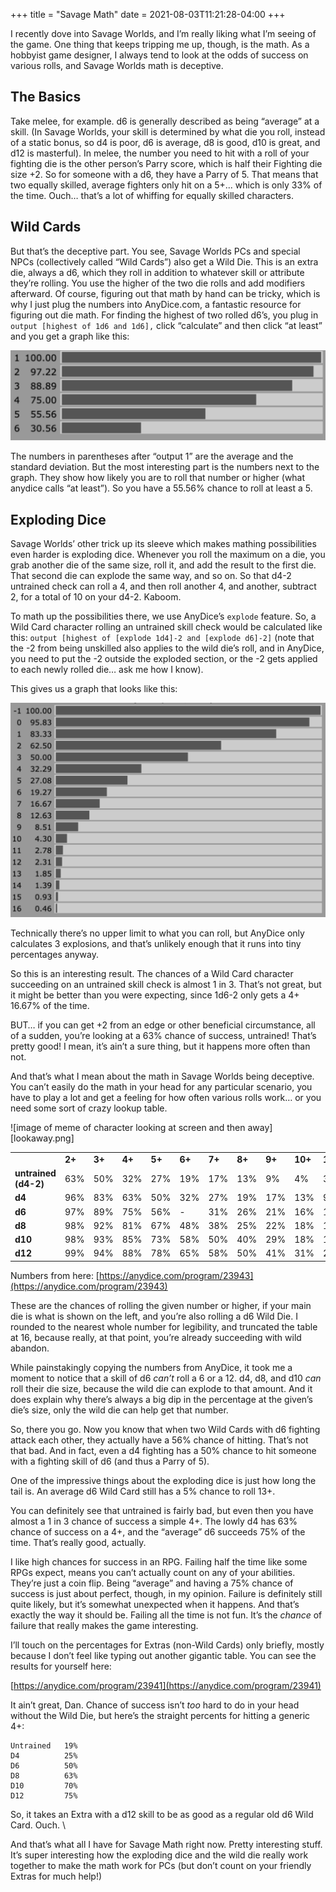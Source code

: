 +++
title = "Savage Math"
date = 2021-08-03T11:21:28-04:00
+++


I recently dove into Savage Worlds, and I’m really liking what I’m seeing of the game. One thing that keeps tripping me up, though, is the math.  As a hobbyist game designer, I always tend to look at the odds of success on various rolls, and Savage Worlds math is deceptive.


## The Basics

Take melee, for example. d6 is generally described as being “average” at a skill. (In Savage Worlds, your skill is determined by what die you roll, instead of a static bonus, so d4 is poor, d6 is average, d8 is good, d10 is great, and d12 is masterful). In melee, the number you need to hit with a roll of your fighting die is the other person’s Parry score, which is half their Fighting die size +2. So for someone with a d6, they have a Parry of 5.  That means that two equally skilled, average fighters only hit on a 5+... which is only 33% of the time. Ouch… that’s a lot of whiffing for equally skilled characters.


## Wild Cards

But that’s the deceptive part. You see, Savage Worlds PCs and special NPCs (collectively called “Wild Cards”) also get a Wild Die. This is an extra die, always a d6, which they roll in addition to whatever skill or attribute they’re rolling. You use the higher of the two die rolls and add modifiers afterward. Of course, figuring out that math by hand can be tricky, which is why I just plug the numbers into AnyDice.com, a fantastic resource for figuring out die math. For finding the highest of two rolled d6’s, you plug in `output [highest of 1d6 and 1d6],` click “calculate” and then click “at least” and you get a graph like this:



![screenshot of graph from anydice](static/anydiced6wild.png)


The numbers in parentheses after “output 1” are the average and the standard deviation. But the most interesting part is the numbers next to the graph. They show how likely you are to roll that number or higher (what anydice calls “at least”).  So you have a 55.56% chance to roll at least a 5.


## Exploding Dice

Savage Worlds’ other trick up its sleeve which makes mathing possibilities even harder is exploding dice. Whenever you roll the maximum on a die, you grab another die of the same size, roll it, and add the result to the first die. That second die can explode the same way, and so on. So that d4-2 untrained check can roll a 4, and then roll another 4, and another, subtract 2, for a total of 10 on your d4-2. Kaboom.

To math up the possibilities there, we use AnyDice’s `explode` feature. So, a Wild Card character rolling an untrained skill check would be calculated like this: `output [highest of [explode 1d4]-2 and [explode d6]-2]` (note that the -2 from being unskilled also applies to the wild die’s roll, and in AnyDice, you need to put the -2 outside the exploded section, or the -2 gets applied to each newly rolled die… ask me how I know). 

This gives us a graph that looks like this:


![screenshot of graph from anydice](static/untrainedwild.png)


Technically there’s no upper limit to what you can roll, but AnyDice only calculates 3 explosions, and that’s unlikely enough that it runs into tiny percentages anyway.

So this is an interesting result. The chances of a Wild Card character succeeding on an untrained skill check is almost 1 in 3. That’s not great, but it might be better than you were expecting, since 1d6-2 only gets a 4+ 16.67% of the time.

BUT… if you can get +2 from an edge or other beneficial circumstance, all of a sudden, you’re looking at a 63% chance of success, untrained! That’s pretty good! I mean, it’s ain’t a sure thing, but it happens more often than not.

And that’s what I mean about the math in Savage Worlds being deceptive. You can’t easily do the math in your head for any particular scenario, you have to play a lot and get a feeling for how often various rolls work… or you need some sort of crazy lookup table.  

![image of meme of character looking at screen and then away][lookaway.png]

<table>
  <tr>
   <td>
   </td>
   <td><strong>2+</strong>
   </td>
   <td><strong>3+</strong>
   </td>
   <td><strong>4+</strong>
   </td>
   <td><strong>5+</strong>
   </td>
   <td><strong>6+</strong>
   </td>
   <td><strong>7+</strong>
   </td>
   <td><strong>8+</strong>
   </td>
   <td><strong>9+</strong>
   </td>
   <td><strong>10+</strong>
   </td>
   <td><strong>11+</strong>
   </td>
   <td><strong>12+</strong>
   </td>
   <td><strong>13+</strong>
   </td>
   <td><strong>14+</strong>
   </td>
   <td><strong>15+</strong>
   </td>
   <td><strong>16+</strong>
   </td>
  </tr>
  <tr>
   <td><strong>untrained (d4-2)</strong>
   </td>
   <td>63%
   </td>
   <td>50%
   </td>
   <td>32%
   </td>
   <td>27%
   </td>
   <td>19%
   </td>
   <td>17%
   </td>
   <td>13%
   </td>
   <td>9%
   </td>
   <td>4%
   </td>
   <td>3%
   </td>
   <td>2%
   </td>
   <td>2%
   </td>
   <td>1%
   </td>
   <td>1%
   </td>
   <td>0%
   </td>
  </tr>
  <tr>
   <td><strong>d4</strong>
   </td>
   <td>96%
   </td>
   <td>83%
   </td>
   <td>63%
   </td>
   <td>50%
   </td>
   <td>32%
   </td>
   <td>27%
   </td>
   <td>19%
   </td>
   <td>17%
   </td>
   <td>13%
   </td>
   <td>9%
   </td>
   <td>4%
   </td>
   <td>3%
   </td>
   <td>2%
   </td>
   <td>2%
   </td>
   <td>1%
   </td>
  </tr>
  <tr>
   <td><strong>d6</strong>
   </td>
   <td>97%
   </td>
   <td>89%
   </td>
   <td>75%
   </td>
   <td>56%
   </td>
   <td>-
   </td>
   <td>31%
   </td>
   <td>26%
   </td>
   <td>21%
   </td>
   <td>16%
   </td>
   <td>11%
   </td>
   <td>-
   </td>
   <td>5%
   </td>
   <td>5%
   </td>
   <td>4%
   </td>
   <td>3%
   </td>
  </tr>
  <tr>
   <td><strong>d8</strong>
   </td>
   <td>98%
   </td>
   <td>92%
   </td>
   <td>81%
   </td>
   <td>67%
   </td>
   <td>48%
   </td>
   <td>38%
   </td>
   <td>25%
   </td>
   <td>22%
   </td>
   <td>18%
   </td>
   <td>14%
   </td>
   <td>10%
   </td>
   <td>9%
   </td>
   <td>7%
   </td>
   <td>5%
   </td>
   <td>3%
   </td>
  </tr>
  <tr>
   <td><strong>d10</strong>
   </td>
   <td>98%
   </td>
   <td>93%
   </td>
   <td>85%
   </td>
   <td>73%
   </td>
   <td>58%
   </td>
   <td>50%
   </td>
   <td>40%
   </td>
   <td>29%
   </td>
   <td>18%
   </td>
   <td>15%
   </td>
   <td>12%
   </td>
   <td>11%
   </td>
   <td>9%
   </td>
   <td>8%
   </td>
   <td>6%
   </td>
  </tr>
  <tr>
   <td><strong>d12</strong>
   </td>
   <td>99%
   </td>
   <td>94%
   </td>
   <td>88%
   </td>
   <td>78%
   </td>
   <td>65%
   </td>
   <td>58%
   </td>
   <td>50%
   </td>
   <td>41%
   </td>
   <td>31%
   </td>
   <td>21%
   </td>
   <td>-
   </td>
   <td>11%
   </td>
   <td>10%
   </td>
   <td>9%
   </td>
   <td>8%
   </td>
  </tr>
</table>


Numbers from here: [https://anydice.com/program/23943](https://anydice.com/program/23943) 

These are the chances of rolling the given number or higher, if your main die is what is shown on the left, and you’re also rolling a d6 Wild Die. I rounded to the nearest whole number for legibility, and truncated the table at 16, because really, at that point, you’re already succeeding with wild abandon.

While painstakingly copying the numbers from AnyDice, it took me a moment to notice that a skill of d6 _can’t_ roll a 6 or a 12. d4, d8, and d10 _can_ roll their die size, because the wild die can explode to that amount. And it does explain why there’s always a big dip in the percentage at the given’s die’s size, only the wild die can help get that number.

So, there you go. Now you know that when two Wild Cards with d6 fighting attack each other, they actually have a 56% chance of hitting. That’s not that bad. And in fact, even a d4 fighting has a 50% chance to hit someone with a fighting skill of d6 (and thus a Parry of 5).

One of the impressive things about the exploding dice is just how long the tail is. An average d6 Wild Card still has a 5% chance to roll 13+.

You can definitely see that untrained is fairly bad, but even then you have almost a 1 in 3 chance of success a simple 4+. The lowly d4 has 63% chance of success on a 4+, and the “average” d6 succeeds 75% of the time. That’s really good, actually.

I like high chances for success in an RPG. Failing half the time like some RPGs expect, means you can’t actually count on any of your abilities. They’re just a coin flip. Being “average” and having a 75% chance of success is just about perfect, though, in my opinion. Failure is definitely still quite likely, but it’s somewhat unexpected when it happens. And that’s exactly the way it should be. Failing all the time is not fun. It’s the *chance* of failure that really makes the game interesting.

I’ll touch on the percentages for Extras (non-Wild Cards) only briefly, mostly because I don’t feel like typing out another gigantic table. You can see the results for yourself here: 

[https://anydice.com/program/23941](https://anydice.com/program/23941) 

It ain’t great, Dan. Chance of success isn’t *too* hard to do in your head without the Wild Die, but here’s the straight percents for hitting a generic 4+:
```
Untrained	19%
D4		    25%
D6		    50%
D8		    63%
D10		    70%
D12		    75%
```
So, it takes an Extra with a d12 skill to be as good as a regular old d6 Wild Card. Ouch. \


And that’s what all I have for Savage Math right now. Pretty interesting stuff. It’s super interesting how the exploding dice and the wild die really work together to make the math work for PCs (but don’t count on your friendly Extras for much help!)

 
